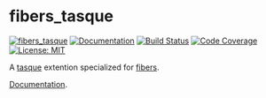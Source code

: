 fibers_tasque
==============

[![fibers_tasque](http://meritbadge.herokuapp.com/fibers_tasque)](https://crates.io/crates/fibers_tasque)
[![Documentation](https://docs.rs/fibers_tasque/badge.svg)](https://docs.rs/fibers_tasque)
[![Build Status](https://travis-ci.org/sile/fibers_tasque.svg?branch=master)](https://travis-ci.org/sile/fibers_tasque)
[![Code Coverage](https://codecov.io/gh/sile/fibers_tasque/branch/master/graph/badge.svg)](https://codecov.io/gh/sile/fibers_tasque/branch/master)
[![License: MIT](https://img.shields.io/badge/license-MIT-blue.svg)](LICENSE)

A [tasque] extention specialized for [fibers].

[Documentation](https://docs.rs/fibers_tasque).

[tasque]: https://crates.io/crates/tasque
[fibers]: https://crates.io/crates/fibers
